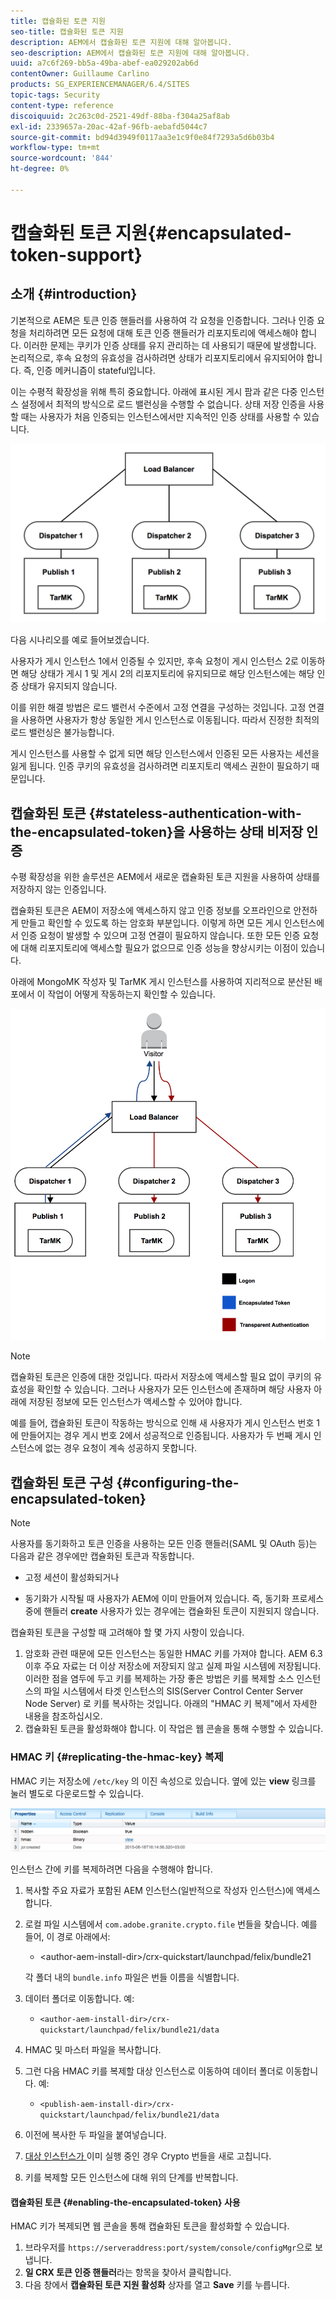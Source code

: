 ```yaml
---
title: 캡슐화된 토큰 지원
seo-title: 캡슐화된 토큰 지원
description: AEM에서 캡슐화된 토큰 지원에 대해 알아봅니다.
seo-description: AEM에서 캡슐화된 토큰 지원에 대해 알아봅니다.
uuid: a7c6f269-bb5a-49ba-abef-ea029202ab6d
contentOwner: Guillaume Carlino
products: SG_EXPERIENCEMANAGER/6.4/SITES
topic-tags: Security
content-type: reference
discoiquuid: 2c263c0d-2521-49df-88ba-f304a25af8ab
exl-id: 2339657a-20ac-42af-96fb-aebafd5044c7
source-git-commit: bd94d3949f0117aa3e1c9f0e84f7293a5d6b03b4
workflow-type: tm+mt
source-wordcount: '844'
ht-degree: 0%

---
```


# 캡슐화된 토큰 지원{#encapsulated-token-support}

## 소개 {#introduction}

기본적으로 AEM은 토큰 인증 핸들러를 사용하여 각 요청을 인증합니다. 그러나 인증 요청을 처리하려면 모든 요청에 대해 토큰 인증 핸들러가 리포지토리에 액세스해야 합니다. 이러한 문제는 쿠키가 인증 상태를 유지 관리하는 데 사용되기 때문에 발생합니다. 논리적으로, 후속 요청의 유효성을 검사하려면 상태가 리포지토리에서 유지되어야 합니다. 즉, 인증 메커니즘이 stateful입니다.

이는 수평적 확장성을 위해 특히 중요합니다. 아래에 표시된 게시 팜과 같은 다중 인스턴스 설정에서 최적의 방식으로 로드 밸런싱을 수행할 수 없습니다. 상태 저장 인증을 사용할 때는 사용자가 처음 인증되는 인스턴스에서만 지속적인 인증 상태를 사용할 수 있습니다.

![chlimage_1-33](assets/chlimage_1-33.png)

다음 시나리오를 예로 들어보겠습니다.

사용자가 게시 인스턴스 1에서 인증될 수 있지만, 후속 요청이 게시 인스턴스 2로 이동하면 해당 상태가 게시 1 및 게시 2의 리포지토리에 유지되므로 해당 인스턴스에는 해당 인증 상태가 유지되지 않습니다.

이를 위한 해결 방법은 로드 밸런서 수준에서 고정 연결을 구성하는 것입니다. 고정 연결을 사용하면 사용자가 항상 동일한 게시 인스턴스로 이동됩니다. 따라서 진정한 최적의 로드 밸런싱은 불가능합니다.

게시 인스턴스를 사용할 수 없게 되면 해당 인스턴스에서 인증된 모든 사용자는 세션을 잃게 됩니다. 인증 쿠키의 유효성을 검사하려면 리포지토리 액세스 권한이 필요하기 때문입니다.

## 캡슐화된 토큰 {#stateless-authentication-with-the-encapsulated-token}을 사용하는 상태 비저장 인증

수평 확장성을 위한 솔루션은 AEM에서 새로운 캡슐화된 토큰 지원을 사용하여 상태를 저장하지 않는 인증입니다.

캡슐화된 토큰은 AEM이 저장소에 액세스하지 않고 인증 정보를 오프라인으로 안전하게 만들고 확인할 수 있도록 하는 암호화 부분입니다. 이렇게 하면 모든 게시 인스턴스에서 인증 요청이 발생할 수 있으며 고정 연결이 필요하지 않습니다. 또한 모든 인증 요청에 대해 리포지토리에 액세스할 필요가 없으므로 인증 성능을 향상시키는 이점이 있습니다.

아래에 MongoMK 작성자 및 TarMK 게시 인스턴스를 사용하여 지리적으로 분산된 배포에서 이 작업이 어떻게 작동하는지 확인할 수 있습니다.

![chlimage_1-34](assets/chlimage_1-34.png)

>[!NOTE]
>
>캡슐화된 토큰은 인증에 대한 것입니다. 따라서 저장소에 액세스할 필요 없이 쿠키의 유효성을 확인할 수 있습니다. 그러나 사용자가 모든 인스턴스에 존재하며 해당 사용자 아래에 저장된 정보에 모든 인스턴스가 액세스할 수 있어야 합니다.
>
>예를 들어, 캡슐화된 토큰이 작동하는 방식으로 인해 새 사용자가 게시 인스턴스 번호 1에 만들어지는 경우 게시 번호 2에서 성공적으로 인증됩니다. 사용자가 두 번째 게시 인스턴스에 없는 경우 요청이 계속 성공하지 못합니다.


## 캡슐화된 토큰 구성 {#configuring-the-encapsulated-token}

>[!NOTE]
>사용자를 동기화하고 토큰 인증을 사용하는 모든 인증 핸들러(SAML 및 OAuth 등)는 다음과 같은 경우에만 캡슐화된 토큰과 작동합니다.
>
>* 고정 세션이 활성화되거나
   >
   >
* 동기화가 시작될 때 사용자가 AEM에 이미 만들어져 있습니다. 즉, 동기화 프로세스 중에 핸들러 **create** 사용자가 있는 경우에는 캡슐화된 토큰이 지원되지 않습니다.


캡슐화된 토큰을 구성할 때 고려해야 할 몇 가지 사항이 있습니다.

1. 암호화 관련 때문에 모든 인스턴스는 동일한 HMAC 키를 가져야 합니다. AEM 6.3 이후 주요 자료는 더 이상 저장소에 저장되지 않고 실제 파일 시스템에 저장됩니다. 이러한 점을 염두에 두고 키를 복제하는 가장 좋은 방법은 키를 복제할 소스 인스턴스의 파일 시스템에서 타겟 인스턴스의 SIS(Server Control Center Server Node Server) 로 키를 복사하는 것입니다. 아래의 &quot;HMAC 키 복제&quot;에서 자세한 내용을 참조하십시오.
1. 캡슐화된 토큰을 활성화해야 합니다. 이 작업은 웹 콘솔을 통해 수행할 수 있습니다.

### HMAC 키 {#replicating-the-hmac-key} 복제

HMAC 키는 저장소에 `/etc/key` 의 이진 속성으로 있습니다. 옆에 있는 **view** 링크를 눌러 별도로 다운로드할 수 있습니다.

![chlimage_1-35](assets/chlimage_1-35.png)

인스턴스 간에 키를 복제하려면 다음을 수행해야 합니다.

1. 복사할 주요 자료가 포함된 AEM 인스턴스(일반적으로 작성자 인스턴스)에 액세스합니다.
1. 로컬 파일 시스템에서 `com.adobe.granite.crypto.file` 번들을 찾습니다. 예를 들어, 이 경로 아래에서:

   * &lt;author-aem-install-dir>/crx-quickstart/launchpad/felix/bundle21

   각 폴더 내의 `bundle.info` 파일은 번들 이름을 식별합니다.

1. 데이터 폴더로 이동합니다. 예:

   * `<author-aem-install-dir>/crx-quickstart/launchpad/felix/bundle21/data`

1. HMAC 및 마스터 파일을 복사합니다.
1. 그런 다음 HMAC 키를 복제할 대상 인스턴스로 이동하여 데이터 폴더로 이동합니다. 예:

   * `<publish-aem-install-dir>/crx-quickstart/launchpad/felix/bundle21/data`

1. 이전에 복사한 두 파일을 붙여넣습니다.
1. [대상 인스턴스가 ](/help/communities/deploy-communities.md#refresh-the-granite-crypto-bundle) 이미 실행 중인 경우 Crypto 번들을 새로 고칩니다.

1. 키를 복제할 모든 인스턴스에 대해 위의 단계를 반복합니다.

#### 캡슐화된 토큰 {#enabling-the-encapsulated-token} 사용

HMAC 키가 복제되면 웹 콘솔을 통해 캡슐화된 토큰을 활성화할 수 있습니다.

1. 브라우저를 `https://serveraddress:port/system/console/configMgr`으로 보냅니다.
1. **일 CRX 토큰 인증 핸들러**&#x200B;라는 항목을 찾아서 클릭합니다.
1. 다음 창에서 **캡슐화된 토큰 지원 활성화** 상자를 열고 **Save** 키를 누릅니다.
